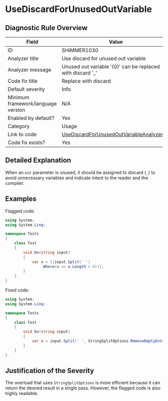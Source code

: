 # UseDiscardForUnusedOutVariable

## Diagnostic Rule Overview

| Field                              | Value
|------------------------------------|-------
| ID                                 | SHIMMER1030
| Analyzer title                     | Use discard for unused out variable
| Analyzer message                   | Unused out variable '{0}' can be replaced with discard '_'
| Code fix title                     | Replace with discard
| Default severity                   | Info
| Minimum framework/language version | N/A
| Enabled by default?                | Yes
| Category                           | Usage
| Link to code                       | [UseDiscardForUnusedOutVariableAnalyzer.cs](../../src/Shimmering.Analyzers/UsageRules/UseDiscardForUnusedOutVariable/UseDiscardForUnusedOutVariableAnalyzer.cs)
| Code fix exists?                   | Yes

## Detailed Explanation

When an `out` parameter is unused, it should be assigned to discard (`_`) to avoid unnecessary variables and indicate intent to the reader and the compiler.

## Examples

Flagged code:
```cs
using System;
using System.Linq;

namespace Tests
{
    class Test
    {
        void Do(string input)
        {
            var x = [|input.Split(' ')
                .Where(x => x.Length > 0)|];
        }
    }
}
```

Fixed code:
```cs
using System;
using System.Linq;

namespace Tests
{
    class Test
    {
        void Do(string input)
        {
            var x = input.Split(' ', StringSplitOptions.RemoveEmptyEntries);
        }
    }
}
```

## Justification of the Severity

The overload that uses `StringSplitOptions` is more efficient because it can return the desired result in a single pass. However, the flagged code is also highly readable.
